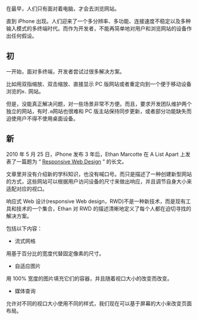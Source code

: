

在最早，人们只有面对着电脑，才会去浏览网站。

直到 iPhone 出现。人们迎来了一个多分辨率、多功能、连接速度不稳定以及多种输入模式的多终端时代。而作为开发者，不能再简单地对用户和浏览网站的设备作出任何假设。

## 初

一开始，面对多终端，开发者尝试过很多解决方案。

比如用双指缩放、双击缩放、直接显示 PC 版网站或者重定向到一个便于移动设备浏览的`m.` 网站。

但是，没能真正解决问题，对一些场景非常不方便。而且，要求开发团队维护两个独立的网站，有时`.m`网站也很难和 PC 版主站保持同步更新，或者部分功能缺失而迫使用户不得不使用桌面设备。

## 新

2010 年 5 月 25 日，iPhone 发布 3 年后，Ethan Marcotte 在 A List Apart 上发表了一篇题为 “ [Responsive Web Design](http://alistapart.com/article/responsive-web-design) ” 的长文。

文章里并没有介绍新的学科知识，也没有喊口号。而只是描述了一种创建新型网站的方式，这些网站可以根据用户访问设备的尺寸来做出响应，并且调节自身大小来适配对应的视口。

响应式 Web 设计(responsive Web design，RWD)不是一种新技术，而是现有工具和技术的一个集合，Ethan 对 RWD 的描述清晰地定义了每个人都在迫切寻找的解决方案。

包括以下内容：

- 流式网格

用基于百分比的宽度代替固定像素的尺寸。

- 自适应图片

用 100% 宽度的图片填充它们的容器，并且随着视口大小的改变而改变。

- 媒体查询

允许对不同的视口大小使用不同的样式，我们现在可以基于屏幕的大小来改变页面布局。
